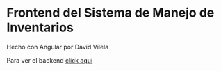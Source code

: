 # Frontend del Sistema de Manejo de Inventarios
Hecho con Angular por David Vilela

Para ver el backend [click aquí](https://github.com/DavidVR27/Sistema-Manejo-Inventarios) 
